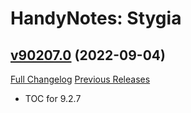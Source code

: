 # HandyNotes: Stygia

## [v90207.0](https://github.com/kemayo/wow-handynotes-stygia/tree/v90207.0) (2022-09-04)
[Full Changelog](https://github.com/kemayo/wow-handynotes-stygia/commits/v90207.0) [Previous Releases](https://github.com/kemayo/wow-handynotes-stygia/releases)

- TOC for 9.2.7  

